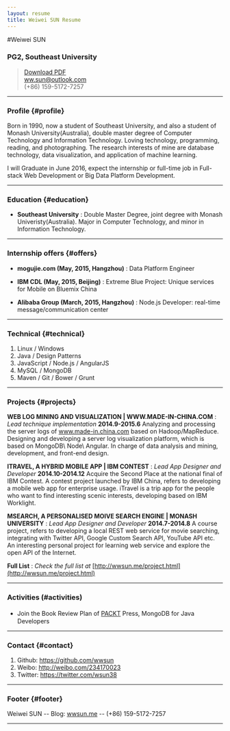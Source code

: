 ```yaml
---
layout: resume
title: Weiwei SUN Resume
---
```


#Weiwei SUN

### PG2, Southeast University

> [Download PDF](/data/resume_en.pdf)  
> [ww.sun@outlook.com](ww.sun@outlook.com)  
> (+86) 159-5172-7257

------

### Profile {#profile}

Born in 1990, now a student of Southeast University, and also a student of Monash University(Australia), double master degree of Computer Technology and Information Technology. Loving technology, programming, reading, and photographing. The research interests of mine are database technology, data visualization, and application of machine learning. 

I will Graduate in June 2016, expect the internship or full-time job in Full-stack Web Development or Big Data Platform Development.

------

### Education {#education}

* __Southeast University__
  : Double Master Degree, joint degree with Monash Univeristy(Australia). Major in Computer Technology, and minor in Information Technology.

-------

### Internship offers {#offers}

* __mogujie.com (May, 2015, Hangzhou)__
  : Data Platform Engineer

* __IBM CDL (May, 2015, Beijing)__
  : Extreme Blue Project: Unique services for Mobile on Bluemix China

* __Alibaba Group (March, 2015, Hangzhou)__
  : Node.js Developer: real-time message/communication center


-------

### Technical {#technical}

1. Linux / Windows
2. Java / Design Patterns
2. JavaScript / Node.js / AngularJS
3. MySQL / MongoDB
3. Maven / Git / Bower / Grunt

------

### Projects {#projects}

__WEB LOG MINING AND VISUALIZATION | WWW.MADE-IN-CHINA.COM__
: *Lead technique implementation*
  __2014.9-2015.6__
  Analyzing and processing the server logs of www.made-in.china.com based on Hadoop/MapReduce. Designing and developing a server log visualization platform, which is based on MongoDB\ Node\ Angular. In charge of data analysis and mining, development, and front-end design.
<br>

__ITRAVEL, A HYBRID MOBILE APP | IBM CONTEST__
: *Lead App Designer and Developer*
  __2014.10-2014.12__
  Acquire the Second Place at the national final of IBM Contest. A contest project launched by IBM China, refers to developing a mobile web app for enterprise usage. iTravel is a trip app for the people who want to find interesting scenic interests, developing based on IBM Worklight.
<br>

__MSEARCH, A PERSONALISED MOIVE SEARCH ENGINE | MONASH UNIVERSITY__
: *Lead App Designer and Developer*
  __2014.7-2014.8__
  A course project, refers to developing a local REST web service for movie searching, integrating with Twitter API, Google Custom Search API, YouTube API etc. An interesting personal project for learning web service and explore the open API of the Internet.
<br>

__Full List__
: *Check the full list at*
  [http://wwsun.me/project.html](http://wwsun.me/project.html)

------

### Activities (#activities)

- Join the Book Review Plan of [PACKT](https://www.packtpub.com) Press, MongoDB for Java　Developers

------

### Contact {#contact}

1. Github: https://github.com/wwsun
2. Weibo: http://weibo.com/234170023
3. Twitter: https://twitter.com/wsun38

------

### Footer {#footer}

Weiwei SUN -- Blog: [wwsun.me](http://wwsun.me) -- (+86) 159-5172-7257

------